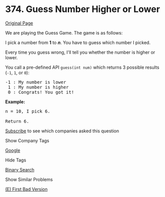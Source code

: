 # 374. Guess Number Higher or Lower

[Original Page](https://leetcode.com/problems/guess-number-higher-or-lower/)

We are playing the Guess Game. The game is as follows:

I pick a number from **1** to **_n_**. You have to guess which number I picked.

Every time you guess wrong, I'll tell you whether the number is higher or lower.

You call a pre-defined API `guess(int num)` which returns 3 possible results (`-1`, `1`, or `0`):

<pre>-1 : My number is lower
 1 : My number is higher
 0 : Congrats! You got it!
</pre>

**Example:**  

<pre>n = 10, I pick 6.

Return 6.
</pre>

<div>

[Subscribe](/subscribe/) to see which companies asked this question

</div>

<div>

<div id="company_tags" class="btn btn-xs btn-warning">Show Company Tags</div>

<span class="hidebutton">[Google](/company/google/)</span></div>

<div>

<div id="tags" class="btn btn-xs btn-warning">Hide Tags</div>

<span class="hidebutton" style="display: inline;">[Binary Search](/tag/binary-search/)</span></div>

<div>

<div id="similar" class="btn btn-xs btn-warning">Show Similar Problems</div>

<span class="hidebutton">[(E) First Bad Version](/problems/first-bad-version/)</span></div>